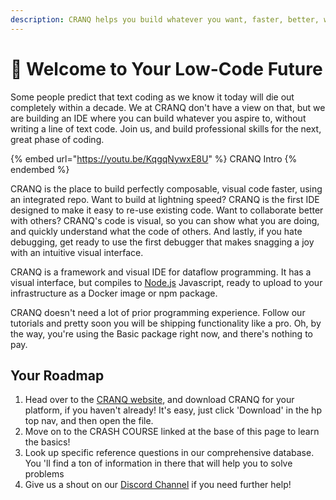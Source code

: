 ```yaml
---
description: CRANQ helps you build whatever you want, faster, better, without text code.
---
```


# 🚀 Welcome to Your Low-Code Future

Some people predict that text coding as we know it today will die out completely within a decade.   We at CRANQ don't have a view on that, but we are building an IDE where you can build whatever you aspire to, without writing a line of text code.  Join us, and build professional skills for the next, great phase of coding.

{% embed url="https://youtu.be/KqgqNywxE8U" %}
CRANQ Intro
{% endembed %}

CRANQ is the place to build perfectly composable, visual code faster, using an integrated repo.  Want to build at lightning speed? CRANQ is the first IDE designed to make it easy to re-use existing code.  Want to collaborate better with others? CRANQ's code is visual, so you can show what you are doing, and quickly understand what the code of others.  And lastly, if you hate debugging, get ready to use the first debugger that makes snagging a joy with an intuitive visual interface.

CRANQ is a framework and visual IDE for dataflow programming. It has a visual interface, but compiles to  [Node.js](https://nodejs.org/) Javascript, ready to upload to your infrastructure as a Docker image or npm package.&#x20;

CRANQ doesn't need a lot of prior programming experience. Follow our tutorials and pretty soon you will be shipping functionality like a pro.  Oh, by the way, you're using the Basic package right now, and there's nothing to pay.

## Your Roadmap

1. Head over to the [CRANQ website](https://cranq.io), and download CRANQ for your platform, if you haven't already! It's easy, just click 'Download' in the hp top nav, and then open the file.
2. Move on to the CRASH COURSE linked at the base of this page to learn the basics!
3. Look up specific reference questions in our comprehensive database. You 'll find a ton of information in there that will help you to solve problems
4. Give us a shout on our [Discord Channel](https://discord.gg/UgsjNtZW65) if you need further help!
